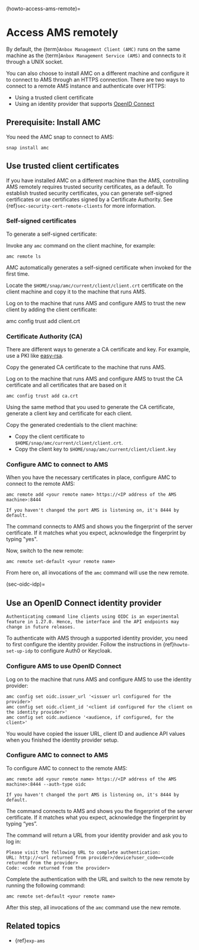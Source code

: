 (howto-access-ams-remote)=
# Access AMS remotely

By default, the {term}`Anbox Management Client (AMC)` runs on the same machine as the {term}`Anbox Management Service (AMS)` and connects to it through a UNIX socket.

You can also choose to install AMC on a different machine and configure it to connect to AMS through an HTTPS connection. There are two ways to connect to a remote AMS instance and authenticate over HTTPS:

- Using a trusted client certificate
- Using an identity provider that supports [OpenID Connect](https://openid.net/developers/how-connect-works/)

## Prerequisite: Install AMC

You need the AMC snap to connect to AMS:

    snap install amc


## Use trusted client certificates

If you have installed AMC on a different machine than the AMS, controlling AMS remotely requires trusted security certificates, as a default. To establish trusted security certificates, you can generate self-signed certificates or use certificates signed by a Certificate Authority. See {ref}`sec-security-cert-remote-clients` for more information.

### Self-signed certificates

To generate a self-signed certificate:

Invoke any `amc` command on the client machine, for example:

    amc remote ls

AMC automatically generates a self-signed certificate when invoked for the first time.

Locate the `$HOME/snap/amc/current/client/client.crt` certificate on the client machine and copy it to the machine that runs AMS.

Log on to the machine that runs AMS and configure AMS to trust the new client by adding the client certificate:

   amc config trust add client.crt


### Certificate Authority (CA)

There are different ways to generate a CA certificate and key. For example, use a PKI like [easy-rsa](https://github.com/OpenVPN/easy-rsa).

Copy the generated CA certificate to the machine that runs AMS.

Log on to the machine that runs AMS and configure AMS to trust the CA certificate and all certificates that are based on it

    amc config trust add ca.crt

Using the same method that you used to generate the CA certificate, generate a client key and certificate for each client.

Copy the generated credentials to the client machine:

   * Copy the client certificate to `$HOME/snap/amc/current/client/client.crt`.
   * Copy the client key to `$HOME/snap/amc/current/client/client.key`

### Configure AMC to connect to AMS

When you have the necessary certificates in place, configure AMC to connect to the remote AMS:

    amc remote add <your remote name> https://<IP address of the AMS machine>:8444

```{tip}
If you haven't changed the port AMS is listening on, it's 8444 by default.
```

The command connects to AMS and shows you the fingerprint of the server certificate. If it matches what you expect, acknowledge the fingerprint by typing "yes".

Now, switch to the new remote:

    amc remote set-default <your remote name>

From here on, all invocations of the `amc` command will use the new remote.

(sec-oidc-idp)=
## Use an OpenID Connect identity provider

```{important}
Authenticating command line clients using OIDC is an experimental feature in 1.27.0. Hence, the interface and the API endpoints may change in future releases.
```

To authenticate with AMS through a supported identity provider, you need to first configure the identity provider. Follow the instructions in {ref}`howto-set-up-idp` to configure Auth0 or Keycloak.

### Configure AMS to use OpenID Connect

Log on to the machine that runs AMS and configure AMS to use the identity provider:

```
amc config set oidc.issuer_url '<issuer url configured for the provider>'
amc config set oidc.client_id '<client id configured for the client on the identity provider>'
amc config set oidc.audience '<audience, if configured, for the client>'
```
You would have copied the issuer URL, client ID and audience API values when you finished the identity provider setup.

### Configure AMC to connect to AMS

To configure AMC to connect to the remote AMS:

    amc remote add <your remote name> https://<IP address of the AMS machine>:8444 --auth-type oidc

```{tip}
If you haven't changed the port AMS is listening on, it's 8444 by default.
```

The command connects to AMS and shows you the fingerprint of the server certificate. If it matches what you expect, acknowledge the fingerprint by typing “yes”.

The command will return a URL from your identity provider and ask you to log in:

```
Please visit the following URL to complete authentication:
URL: http://<url returned from provider>/device?user_code=<code returned from the provider>
Code: <code returned from the provider>
```

Complete the authentication with the URL and switch to the new remote by running the following command:

    amc remote set-default <your remote name>

After this step, all invocations of the `amc` command use the new remote.

## Related topics

* {ref}`exp-ams`
